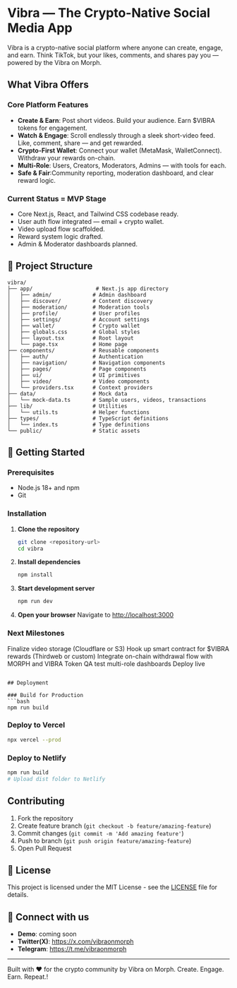 # Vibra — The Crypto-Native Social Media App

Vibra is a crypto-native social platform where anyone can create, engage, and earn.
Think TikTok, but your likes, comments, and shares pay you — powered by the Vibra on Morph.



## What Vibra Offers

### Core Platform Features
- **Create & Earn**:  Post short videos. Build your audience. Earn $VIBRA tokens for engagement.
- **Watch & Engage**: Scroll endlessly through a sleek short-video feed. Like, comment, share — and get rewarded.
- **Crypto-First Wallet**: Connect your wallet (MetaMask, WalletConnect). Withdraw your rewards on-chain.
- **Multi-Role**: Users, Creators, Moderators, Admins — with tools for each.
- **Safe & Fair**:Community reporting, moderation dashboard, and clear reward logic.

### Current Status = MVP Stage
- Core Next.js, React, and Tailwind CSS codebase ready.
- User auth flow integrated — email + crypto wallet.
- Video upload flow scaffolded.
- Reward system logic drafted.
- Admin & Moderator dashboards planned.

## 📁 Project Structure

```
vibra/
├── app/                    # Next.js app directory
│   ├── admin/             # Admin dashboard
│   ├── discover/          # Content discovery
│   ├── moderation/        # Moderation tools
│   ├── profile/           # User profiles
│   ├── settings/          # Account settings
│   ├── wallet/            # Crypto wallet
│   ├── globals.css        # Global styles
│   ├── layout.tsx         # Root layout
│   └── page.tsx           # Home page
├── components/            # Reusable components
│   ├── auth/              # Authentication
│   ├── navigation/        # Navigation components
│   ├── pages/             # Page components
│   ├── ui/                # UI primitives
│   ├── video/             # Video components
│   └── providers.tsx      # Context providers
├── data/                  # Mock data
│   └── mock-data.ts       # Sample users, videos, transactions
├── lib/                   # Utilities
│   └── utils.ts           # Helper functions
├── types/                 # TypeScript definitions
│   └── index.ts           # Type definitions
└── public/                # Static assets
```

## 🏁 Getting Started

### Prerequisites
- Node.js 18+ and npm
- Git

### Installation

1. **Clone the repository**
   ```bash
   git clone <repository-url>
   cd vibra
   ```

2. **Install dependencies**
   ```bash
   npm install
   ```

3. **Start development server**
   ```bash
   npm run dev
   ```

4. **Open your browser**
   Navigate to [http://localhost:3000](http://localhost:3000)

### Next Milestones
 Finalize video storage (Cloudflare or S3)
 Hook up smart contract for $VIBRA rewards (Thirdweb or custom)
 Integrate on-chain withdrawal flow with MORPH and VIBRA Token
 QA test multi-role dashboards
 Deploy live
 
```

## Deployment

### Build for Production
```bash
npm run build
```

### Deploy to Vercel
```bash
npx vercel --prod
```

### Deploy to Netlify
```bash
npm run build
# Upload dist folder to Netlify
```

## Contributing

1. Fork the repository
2. Create feature branch (`git checkout -b feature/amazing-feature`)
3. Commit changes (`git commit -m 'Add amazing feature'`)
4. Push to branch (`git push origin feature/amazing-feature`)
5. Open Pull Request

## 📄 License

This project is licensed under the MIT License - see the [LICENSE](LICENSE) file for details.

## 🔗 Connect with us

- **Demo**: coming soon
- **Twitter(X)**: https://x.com/vibraonmorph
- **Telegram**: https://t.me/vibraonmorph


---

Built with ❤️ for the crypto community by Vibra on Morph. Create. Engage. Earn. Repeat.! 
</ootAction>
